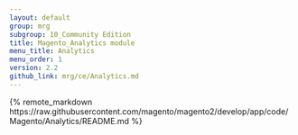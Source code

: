 ```yaml
---
layout: default
group: mrg
subgroup: 10_Community Edition
title: Magento_Analytics module
menu_title: Analytics
menu_order: 1
version: 2.2
github_link: mrg/ce/Analytics.md
---
```


<div class="mrg-content">
{% remote_markdown https://raw.githubusercontent.com/magento/magento2/develop/app/code/Magento/Analytics/README.md %}
</div>
